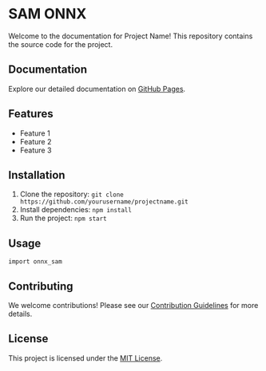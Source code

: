 # SAM ONNX

Welcome to the documentation for Project Name! This repository contains the source code for the project.

## Documentation

Explore our detailed documentation on [GitHub Pages](https://girinchutia.github.io/SAM_ONNX/).

## Features

- Feature 1
- Feature 2
- Feature 3

## Installation

1. Clone the repository: `git clone https://github.com/yourusername/projectname.git`
2. Install dependencies: `npm install`
3. Run the project: `npm start`

## Usage

```
import onnx_sam
```

## Contributing

We welcome contributions! Please see our [Contribution Guidelines](CONTRIBUTING.md) for more details.

## License

This project is licensed under the [MIT License](LICENSE).
